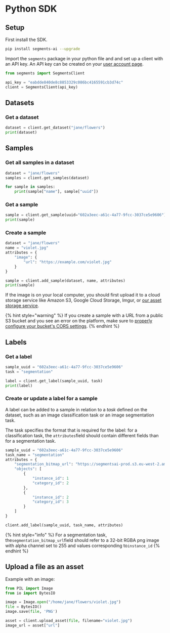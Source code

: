 # Python SDK

## Setup

First install the SDK.

```bash
pip install segments-ai --upgrade
```

Import the `segments` package in your python file and and set up a client with an API key. An API key can be created on your [user account page](https://segments.ai/account).

```python
from segments import SegmentsClient

api_key = "eabdde840de8c8853329c086bc4165591cb3d74c"
client = SegmentsClient(api_key)
```

## Datasets

### Get a dataset

```python
dataset = client.get_dataset("jane/flowers")
print(dataset)
```

## Samples

### Get all samples in a dataset

```python
dataset = "jane/flowers"
samples = client.get_samples(dataset)

for sample in samples:
    print(sample["name"], sample["uuid"])
```

### Get a sample

```python
sample = client.get_sample(uuid="602a3eec-a61c-4a77-9fcc-3037ce5e9606")
print(sample)
```

### Create a sample

```python
dataset = "jane/flowers"
name = "violet.jpg"
attributes = {
    "image": {
        "url": "https://example.com/violet.jpg"
    }
}

sample = client.add_sample(dataset, name, attributes)
print(sample)
```

If the image is on your local computer, you should first upload it to a cloud storage service like Amazon S3, Google Cloud Storage, Imgur, or [our asset storage service](python-sdk.md#upload-a-file-as-an-asset).

{% hint style="warning" %}
If you create a sample with a URL from a public S3 bucket and you see an error on the platform, make sure to [properly configure your bucket's CORS settings](https://docs.aws.amazon.com/AmazonS3/latest/dev/cors.html).
{% endhint %}

## Labels

### Get a label

```python
sample_uuid = "602a3eec-a61c-4a77-9fcc-3037ce5e9606"
task = "segmentation"

label = client.get_label(sample_uuid, task)
print(label)
```

### Create or update a label for a sample

A label can be added to a sample in relation to a _task_ defined on the dataset, such as an image classification task or an image segmentation task.

The task specifies the format that is required for the label: for a classification task, the `attributes`field should contain different fields than for a segmentation task.

```python
sample_uuid = "602a3eec-a61c-4a77-9fcc-3037ce5e9606"
task_name = "segmentation"
attributes = {
    "segmentation_bitmap_url": "https://segmentsai-prod.s3.eu-west-2.amazonaws.com/assets/bert/49f6aa10-8967-4305-985c-cdc1e8f89b93.png" 
    "objects": [
        {
            "instance_id": 1
            "category_id": 2
        },
        {
            "instance_id": 2
            "category_id": 3
        }
    ]
}

client.add_label(sample_uuid, task_name, attributes)
```

{% hint style="info" %}
For a segmentation task, the`segmentation_bitmap_url`field should refer to a 32-bit RGBA png image with alpha channel set to 255 and values corresponding to`instance_id`
{% endhint %}

## Upload a file as an asset

Example with an image:

```python
from PIL import Image
from io import BytesIO

image = Image.open("/home/jane/flowers/violet.jpg")
file = BytesIO()
image.save(file, 'PNG')

asset = client.upload_asset(file, filename="violet.jpg")
image_url = asset["url"]
```

